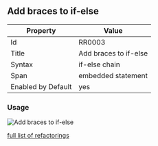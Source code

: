 ## Add braces to if-else

Property | Value
--- | --- 
Id | RR0003
Title | Add braces to if\-else
Syntax | if\-else chain
Span | embedded statement
Enabled by Default | yes

### Usage

![Add braces to if\-else](../../images/refactorings/AddBracesToIfElse.png)

[full list of refactorings](Refactorings.md)
